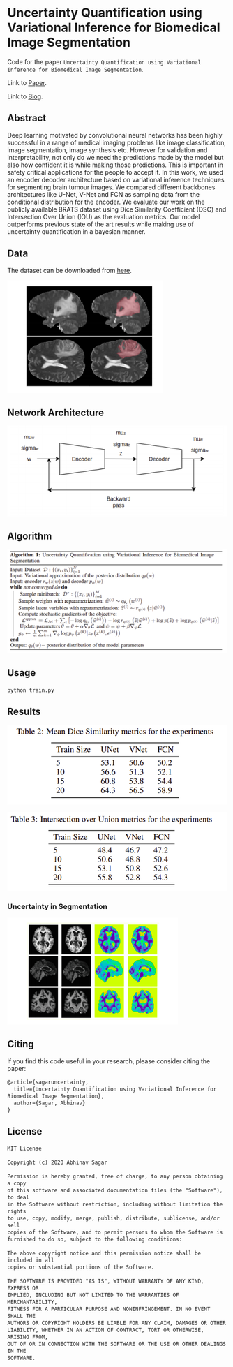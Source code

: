 # Uncertainty Quantification using Variational Inference for Biomedical Image Segmentation

Code for the paper `Uncertainty Quantification using Variational Inference for Biomedical Image Segmentation`.

Link to [Paper](https://abhinavsagar.github.io/files/uq_bnn_s.pdf).

Link to [Blog](https://towardsdatascience.com/biomedical-image-segmentation-via-uncertainty-quantification-84b1eba8650).


## Abstract

Deep learning motivated by convolutional neural networks has been highly successful in a range of medical imaging problems like image classification, image
segmentation, image synthesis etc. However for validation and interpretability, not
only do we need the predictions made by the model but also how confident it is
while making those predictions. This is important in safety critical applications for
the people to accept it. In this work, we used an encoder decoder architecture based
on variational inference techniques for segmenting brain tumour images. We compared different backbones architectures like U-Net, V-Net and FCN as sampling
data from the conditional distribution for the encoder. We evaluate our work on
the publicly available BRATS dataset using Dice Similarity Coefficient (DSC) and
Intersection Over Union (IOU) as the evaluation metrics. Our model outperforms
previous state of the art results while making use of uncertainty quantification in a
bayesian manner.

## Data

The dataset can be downloaded from [here](http://braintumorsegmentation.org/).

![loss/accuracy](images/img3.png)

## Network Architecture

![results](images/img1.png)

## Algorithm

![results](images/img2.png)

## Usage

`python train.py`

## Results



![results](images/img4.png)




![results](images/img5.png)


### Uncertainty in Segmentation

![results](images/img6.png)

## Citing

If you find this code useful in your research, please consider citing the paper:

```
@article{sagaruncertainty,
  title={Uncertainty Quantification using Variational Inference for Biomedical Image Segmentation},
  author={Sagar, Abhinav}
}
```

## License

```
MIT License

Copyright (c) 2020 Abhinav Sagar

Permission is hereby granted, free of charge, to any person obtaining a copy
of this software and associated documentation files (the "Software"), to deal
in the Software without restriction, including without limitation the rights
to use, copy, modify, merge, publish, distribute, sublicense, and/or sell
copies of the Software, and to permit persons to whom the Software is
furnished to do so, subject to the following conditions:

The above copyright notice and this permission notice shall be included in all
copies or substantial portions of the Software.

THE SOFTWARE IS PROVIDED "AS IS", WITHOUT WARRANTY OF ANY KIND, EXPRESS OR
IMPLIED, INCLUDING BUT NOT LIMITED TO THE WARRANTIES OF MERCHANTABILITY,
FITNESS FOR A PARTICULAR PURPOSE AND NONINFRINGEMENT. IN NO EVENT SHALL THE
AUTHORS OR COPYRIGHT HOLDERS BE LIABLE FOR ANY CLAIM, DAMAGES OR OTHER
LIABILITY, WHETHER IN AN ACTION OF CONTRACT, TORT OR OTHERWISE, ARISING FROM,
OUT OF OR IN CONNECTION WITH THE SOFTWARE OR THE USE OR OTHER DEALINGS IN THE
SOFTWARE.
```


